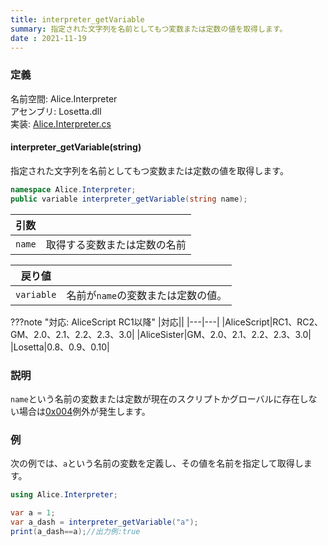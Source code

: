 ```yaml
---
title: interpreter_getVariable
summary: 指定された文字列を名前としてもつ変数または定数の値を取得します。
date : 2021-11-19
---
```


### 定義
名前空間: Alice.Interpreter<br/>
アセンブリ: Losetta.dll<br/>
実装: [Alice.Interpreter.cs](https://github.com/WSOFT-Project/Losetta/blob/master/Losetta/NameSpaces/Alice.Interpreter.cs)

#### interpreter_getVariable(string)

指定された文字列を名前としてもつ変数または定数の値を取得します。

```cs title="AliceScript"
namespace Alice.Interpreter;
public variable interpreter_getVariable(string name);
```

|引数| |
|-|-|
|`name`|取得する変数または定数の名前|

|戻り値| |
|-|-|
|`variable`|名前が`name`の変数または定数の値。|

???note "対応: AliceScript RC1以降"
    |対応||
    |---|---|
    |AliceScript|RC1、RC2、GM、2.0、2.1、2.2、2.3、3.0|
    |AliceSister|GM、2.0、2.1、2.2、2.3、3.0|
    |Losetta|0.8、0.9、0.10|

### 説明

`name`という名前の変数または定数が現在のスクリプトかグローバルに存在しない場合は[0x004](../../../general/exceptions/index.md)例外が発生します。

### 例
次の例では、`a`という名前の変数を定義し、その値を名前を指定して取得します。

```cs title="AliceScript"
using Alice.Interpreter;

var a = 1;
var a_dash = interpreter_getVariable("a");
print(a_dash==a);//出力例:true
```